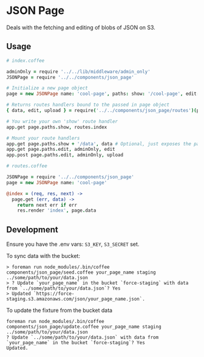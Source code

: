 # JSON Page

Deals with the fetching and editing of blobs of JSON on S3.

## Usage

```coffeescript
# index.coffee

adminOnly = require '../../lib/middleware/admin_only'
JSONPage = require '../../components/json_page'

# Initialize a new page object
page = new JSONPage name: 'cool-page', paths: show: '/cool-page', edit: '/cool-page/edit'

# Returns routes handlers bound to the passed in page object
{ data, edit, upload } = require('../../components/json_page/routes')(page)

# You write your own 'show' route handler
app.get page.paths.show, routes.index

# Mount your route handlers
app.get page.paths.show + '/data', data # Optional, just exposes the page's data
app.get page.paths.edit, adminOnly, edit
app.post page.paths.edit, adminOnly, upload
```

```coffeescript
# routes.coffee

JSONPage = require '../../components/json_page'
page = new JSONPage name: 'cool-page'

@index = (req, res, next) ->
  page.get (err, data) ->
    return next err if err
    res.render 'index', page.data
```

## Development

Ensure you have the .env vars: `S3_KEY`, `S3_SECRET` set.

To sync data with the bucket:

```
> foreman run node_modules/.bin/coffee components/json_page/seed.coffee your_page_name staging ../some/path/to/your/data.json
> ? Update `your_page_name` in the bucket `force-staging` with data from `../some/path/to/your/data.json`? Yes
> Updated `https://force-staging.s3.amazonaws.com/json/your_page_name.json`.
```

To update the fixture from the bucket data

```
foreman run node_modules/.bin/coffee components/json_page/update.coffee your_page_name staging ../some/path/to/your/data.json
? Update `../some/path/to/your/data.json` with data from `your_page_name` in the bucket `force-staging`? Yes
Updated.
```
